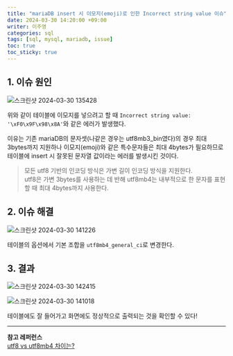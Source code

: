 ```yaml
---
title: "mariaDB insert 시 이모지(emoji)로 인한 Incorrect string value 이슈"
date: 2024-03-30 14:20:00 +09:00
writer: 이주영
categories: sql
tags: [sql, mysql, mariadb, issue]
toc: true
toc_sticky: true
---
```

## 1. 이슈 원인

![스크린샷 2024-03-30 135428](https://github.com/hobbyscripterII/to-do-list.io/assets/135996109/3ae2c9f0-643e-4e9a-a589-89d377f63761)

위와 같이 테이블에 이모지를 넣으려고 할 때 `Incorrect string value: '\xF0\x9F\x98\x8A'`와 같은 에러가 발생했다.

이유는 기존 mariaDB의 문자셋(나같은 경우는 utf8mb3_bin였다)의 경우 최대 3bytes까지 지원하나 이모지(emoji)와 같은 특수문자들은 최대 4bytes가 필요하므로 테이블에 insert 시 잘못된 문자열 값이라는 에러를 발생시킨 것이다.

> 모든 utf8 기반의 인코딩 방식은 가변 길이 인코딩 방식을 지원한다. <br>
> utf8은 가변 3bytes를 사용하는 데 반해 utf8mb4는 내부적으로 한 문자를 표현할 때 최대 4bytes까지 사용한다.

## 2. 이슈 해결

![스크린샷 2024-03-30 141226](https://github.com/hobbyscripterII/to-do-list.io/assets/135996109/dee93418-4785-4d4e-b56c-7a38edd3ea7c)

테이블의 옵션에서 기본 조합을 `utf8mb4_general_ci`로 변경한다.

## 3. 결과

![스크린샷 2024-03-30 142415](https://github.com/hobbyscripterII/to-do-list.io/assets/135996109/bae26963-fd5c-465b-8cdf-f054ddede783)


![스크린샷 2024-03-30 141018](https://github.com/hobbyscripterII/to-do-list.io/assets/135996109/f6dbba0a-ddab-44ea-8a93-2ded85c25fc9)

테이블에도 잘 들어가고 화면에도 정상적으로 출력되는 것을 확인할 수 있다!

---
**참고 레퍼런스** <br>
[utf8 vs utf8mb4 차이는?](https://cirius.tistory.com/1769)